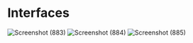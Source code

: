 # Interfaces
![Screenshot (883)](https://github.com/JUSAIR-PUTHUSSERI/BRokart-Django/assets/141427676/ef5faae1-53fd-45cf-a115-2d69e42d902e)
![Screenshot (884)](https://github.com/JUSAIR-PUTHUSSERI/BRokart-Django/assets/141427676/a19292f0-1f7d-4ce7-9158-12c89256b8d8)
![Screenshot (885)](https://github.com/JUSAIR-PUTHUSSERI/BRokart-Django/assets/141427676/703a36a3-0c4e-4399-be2c-36731448f0b3)

